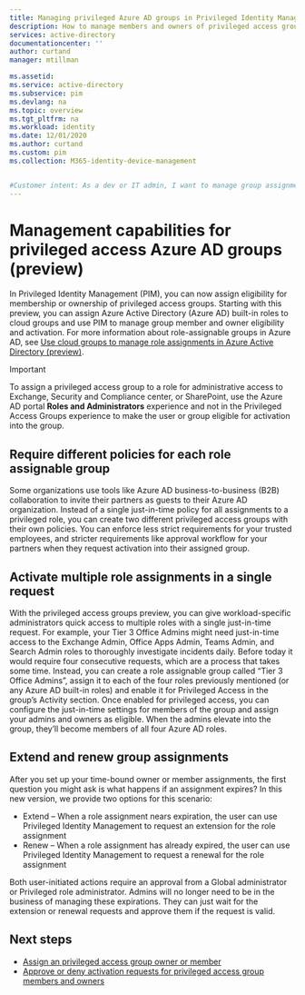 ```yaml
---
title: Managing privileged Azure AD groups in Privileged Identity Management (PIM) | Microsoft Docs
description: How to manage members and owners of privileged access groups in Privileged Identity Management (PIM)
services: active-directory
documentationcenter: ''
author: curtand
manager: mtillman

ms.assetid: 
ms.service: active-directory
ms.subservice: pim
ms.devlang: na
ms.topic: overview
ms.tgt_pltfrm: na
ms.workload: identity
ms.date: 12/01/2020
ms.author: curtand
ms.custom: pim 
ms.collection: M365-identity-device-management


#Customer intent: As a dev or IT admin, I want to manage group assignments in PIM, so that I can grant eligibility for elevation to a role assigned via group membership
---
```


# Management capabilities for privileged access Azure AD groups (preview)

In Privileged Identity Management (PIM), you can now assign eligibility for membership or ownership of privileged access groups. Starting with this preview, you can assign Azure Active Directory (Azure AD) built-in roles to cloud groups and use PIM to manage group member and owner eligibility and activation. For more information about role-assignable groups in Azure AD, see [Use cloud groups to manage role assignments in Azure Active Directory (preview)](../roles/groups-concept.md).

>[!Important]
> To assign a privileged access group to a role for administrative access to Exchange, Security and Compliance center, or SharePoint, use the Azure AD portal **Roles and Administrators** experience and not in the Privileged Access Groups experience to make the user or group eligible for activation into the group.

## Require different policies for each role assignable group

Some organizations use tools like Azure AD business-to-business (B2B) collaboration to invite their partners as guests to their Azure AD organization. Instead of a single just-in-time policy for all assignments to a privileged role, you can create two different privileged access groups with their own policies. You can enforce less strict requirements for your trusted employees, and stricter requirements like approval workflow for your partners when they request activation into their assigned group.

## Activate multiple role assignments in a single request

With the privileged access groups preview, you can give workload-specific administrators quick access to multiple roles with a single just-in-time request. For example, your Tier 3 Office Admins might need just-in-time access to the Exchange Admin, Office Apps Admin, Teams Admin, and Search Admin roles to thoroughly investigate incidents daily. Before today it would require four consecutive requests, which are a process that takes some time. Instead, you can create a role assignable group called “Tier 3 Office Admins”, assign it to each of the four roles previously mentioned (or any Azure AD built-in roles) and enable it for Privileged Access in the group’s Activity section. Once enabled for privileged access, you can configure the just-in-time settings for members of the group and assign your admins and owners as eligible. When the admins elevate into the group, they’ll become members of all four Azure AD roles.

## Extend and renew group assignments

After you set up your time-bound owner or member assignments, the first question you might ask is what happens if an assignment expires? In this new version, we provide two options for this scenario:

- Extend – When a role assignment nears expiration, the user can use Privileged Identity Management to request an extension for the role assignment
- Renew – When a role assignment has already expired, the user can use Privileged Identity Management to request a renewal for the role assignment

Both user-initiated actions require an approval from a Global administrator or Privileged role administrator. Admins will no longer need to be in the business of managing these expirations. They can just wait for the extension or renewal requests and approve them if the request is valid.

## Next steps

- [Assign an privileged access group owner or member](groups-assign-member-owner.md)
- [Approve or deny activation requests for privileged access group members and owners](groups-approval-workflow.md)
